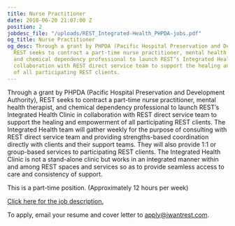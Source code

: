 ```yaml
---
title: Nurse Practitioner
date: 2018-06-20 21:07:00 Z
position: 2
jobdesc_file: "/uploads/REST_Integrated-Health_PHPDA-jobs.pdf"
og_title: Nurse Practitioner
og_desc: Through a grant by PHPDA (Pacific Hospital Preservation and Development Authority),
  REST seeks to contract a part-time nurse practitioner, mental health therapist,
  and chemical dependency professional to launch REST’s Integrated Health Clinic in
  collaboration with REST direct service team to support the healing and empowerment
  of all participating REST clients.
---
```


Through a grant by PHPDA (Pacific Hospital Preservation and Development Authority), REST seeks to contract a part-time nurse practitioner, mental health therapist, and chemical dependency professional to launch REST’s Integrated Health Clinic in collaboration with REST direct service team to support the healing and empowerment of all participating REST clients. The Integrated Health team will gather weekly for the purpose of consulting with REST direct service team and providing strengths-based coordination directly with clients and their support teams. They will also provide 1:1 or group-based services to participating REST clients. The Integrated Health Clinic is not a stand-alone clinic but works in an integrated manner within and among REST spaces and services so as to provide seamless access to care and consistency of support.

This is a part-time position. (Approximately 12 hours per week)

[Click here for the job description.](/uploads/REST_Integrated-Health_PHPDA-jobs.pdf)

To apply, email your resume and cover letter to [apply@iwantrest.com](mailto:apply@iwantrest.com).